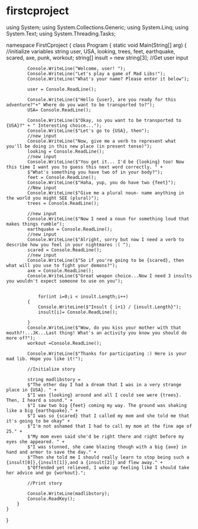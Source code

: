 # firstcproject

using System;
using System.Collections.Generic;
using System.Linq;
using System.Text;
using System.Threading.Tasks;

namespace FirstCproject
{
    class Program
    {
        static void Main(String[] arg)
        {
            //initialize variables
            string user, USA, looking, trees, feet, earthquake, scared, axe, punk, workout;
            string[] insult = new string[3];
            //Get user input

            Console.WriteLine("Welcome, user! ");
            Console.WriteLine("Let's play a game of Mad Libs!");
            Console.WriteLine("What's your name? Please enter it below");

            user = Console.ReadLine();

            Console.WriteLine($"Hello {user}, are you ready for this adventure?"+" Where do you want to be transported to?");
            USA= Console.ReadLine();
         
            Console.WriteLine($"Okay, so you want to be transported to {USA}?" + " Interesting choice...");
            Console.WriteLine($"Let's go to {USA}, then");
            //new input
            Console.WriteLine("Now, give me a verb to represent what you'll be doing in this new place (in present tense)");
            looking = Console.ReadLine();
            //new input
            Console.WriteLine($"You get it... I'd be {looking} too! Now this time I want you to guess this next word correctly. " +
            $"What's something you have two of in your body?");
            feet = Console.ReadLine();
            Console.WriteLine($"Haha, yup, you do have two {feet}");
            //New input
            Console.WriteLine($"Give me a plural noun- name anything in the world you might SEE (plural)");
            trees = Console.ReadLine();

            //new input
            Console.WriteLine($"Now I need a noun for something loud that makes things rumble");
            earthquake = Console.ReadLine();
            //new input
            Console.WriteLine($"Alright, sorry but now I need a verb to describe how you feel in your nightmares :( ");
            scared = Console.ReadLine();
            //new input
            Console.WriteLine($"So if you're going to be {scared}, then what will you use to fight your demons?");
            axe = Console.ReadLine();
            Console.WriteLine($"Great weapon choice...Now I need 3 insults you wouldn't expect someone to use on you");

      
                for(int i=0;i < insult.Length;i++)
            {
                Console.WriteLine($"Insult { i+1} / {insult.Length}");
                insult[i]= Console.ReadLine();

            }
            Console.WriteLine($"Wow, do you kiss your mother with that mouth?!...JK...Last thing! What's an activity you know you should do more of?");
            workout =Console.ReadLine();

            Console.WriteLine($"Thanks for participating :) Here is your mad lib. Hope you like it!");

            //Initialize story

            string madlibstory =
            $"The other day I had a dream that I was in a very strange place in {USA}. " +
            $"I was {looking} around and all I could see were {trees}. Then, I heard a sound." +
            $"I saw two big {feet} coming my way. The ground was shaking like a big {earthquake}." +
            $"I was so {scared} that I called my mom and she told me that it's going to be okay" +
            $"I'm not ashamed that I had to call my mom at the fine age of 25." +
            $"My mom even said she'd be right there and right before my eyes she appeared. " +
            $"I was stunned, she came blazing though with a big {axe} in hand and armor to save the day." +
            $"Then she told me I should really learn to stop being such a {insult[0]},{insult[1]},and a {insult[2]} and flew away." +
            $"Offended yet relieved, I woke up feeling like I should take her advice and go {workout}.";

            //Print story

            Console.WriteLine(madlibstory);
            Console.ReadKey();  
        }
    }
}
